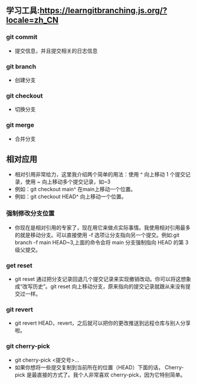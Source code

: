 ## 学习工具:https://learngitbranching.js.org/?locale=zh_CN
### git commit
- 提交信息，并且提交相关的日志信息

### git branch
- 创建分支

### git checkout
- 切换分支

### git merge
- 合并分支


## 相对应用
- 相对引用非常给力，这里我介绍两个简单的用法：使用 ^ 向上移动 1 个提交记录，使用 ~<num> 向上移动多个提交记录，如~3
- 例如：git checkout main^ 在main上移动一个位置。
- 例如：git checkout HEAD^ 向上移动一个位置。
### 强制修改分支位置
- 你现在是相对引用的专家了，现在用它来做点实际事情。我使用相对引用最多的就是移动分支。可以直接使用 -f 选项让分支指向另一个提交。例如:git branch -f main HEAD~3,上面的命令会将 main 分支强制指向 HEAD 的第 3 级父提交。

### get reset
- git reset 通过把分支记录回退几个提交记录来实现撤销改动。你可以将这想象成“改写历史”。git reset 向上移动分支，原来指向的提交记录就跟从来没有提交过一样。

### git revert
- git revert HEAD，revert，之后就可以把你的更改推送到远程仓库与别人分享啦。

### git cherry-pick
- git cherry-pick <提交号>...
- 如果你想将一些提交复制到当前所在的位置（HEAD）下面的话， Cherry-pick 是最直接的方式了。我个人非常喜欢 cherry-pick，因为它特别简单。